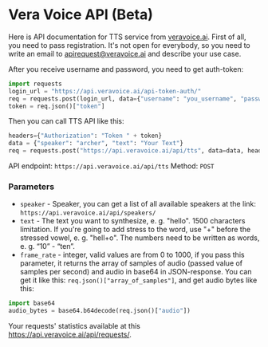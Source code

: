 # Vera Voice API (Beta)

Here is API documentation for TTS service from [veravoice.ai](https://veravoice.ai/).
First of all, you need to pass registration. It's not open for everybody, so you need to write an email to apirequest@veravoice.ai and describe your use case.

After you receive username and password, you need to get auth-token:
```python
import requests
login_url = "https://api.veravoice.ai/api-token-auth/"
req = requests.post(login_url, data={"username": "you_username", "password": "your_password"})
token = req.json()["token"]
```

Then you can call TTS API like this:
```python
headers={"Authorization": "Token " + token}
data = {"speaker": "archer", "text": "Your Text"}
req = requests.post("https://api.veravoice.ai/api/tts", data=data, headers=headers)
```

API endpoint: `https://api.veravoice.ai/api/tts`
Method: `POST`

### Parameters
* `speaker` - Speaker, you can get a list of all available speakers at the link: `https://api.veravoice.ai/api/speakers/`
* `text` - The text you want to synthesize, e. g. "hello". 1500 characters limitation. If you're going to add stress to the word, use "+" before the stressed vowel, e. g. "hell+o". The numbers need to be written as words, e. g. “10” - “ten”.
* `frame_rate` - integer, valid values are from 0 to 1000, if you pass this parameter, it returns the array of samples of audio (passed value of samples per second) and audio in base64 in JSON-response. You can get it like this: `req.json()["array_of_samples"]`, and get audio bytes like this:
```python
import base64
audio_bytes = base64.b64decode(req.json()["audio"])

```

Your requests' statistics available at this https://api.veravoice.ai/api/requests/.
